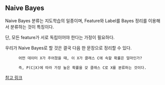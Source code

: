 ## Naive Bayes

Naive Bayes 분류는 지도학습의 일종이며, Feature와 Label를 Bayes 정리를 이용해서 분류하는 것이 특징이다.

단, 모든 feature가 서로 독립이어야 한다는 가정이 필요하다.
          
우리가 Naive Bayes로 할 것은 결국 다음 한 문장으로 정리할 수 있다.

          어떤 데이터 X가 주어졌을 때, 이 X가 클래스 C에 속할 확률은 얼마인가? 
          
          즉, P(C|X)에 따라 가장 높은 확률을 갖 클래스 C로 X를 분류하는 것이다. 
          

[참고 링크](https://bkshin.tistory.com/entry/%EB%A8%B8%EC%8B%A0%EB%9F%AC%EB%8B%9D-1%EB%82%98%EC%9D%B4%EB%B8%8C-%EB%B2%A0%EC%9D%B4%EC%A6%88-%EB%B6%84%EB%A5%98-Naive-Bayes-Classification)          

